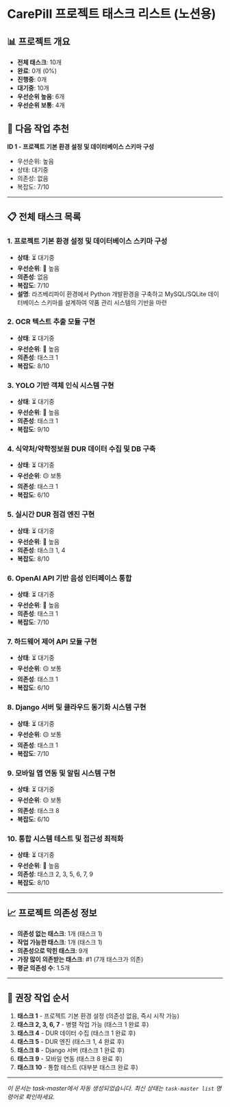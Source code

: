 # CarePill 프로젝트 태스크 리스트 (노션용)

## 📊 프로젝트 개요
- **전체 태스크**: 10개
- **완료**: 0개 (0%)
- **진행중**: 0개
- **대기중**: 10개
- **우선순위 높음**: 6개
- **우선순위 보통**: 4개

## 🎯 다음 작업 추천
**ID 1 - 프로젝트 기본 환경 설정 및 데이터베이스 스키마 구성**
- 우선순위: 높음
- 상태: 대기중
- 의존성: 없음
- 복잡도: 7/10

---

## 📋 전체 태스크 목록

### 1. 프로젝트 기본 환경 설정 및 데이터베이스 스키마 구성
- **상태**: ⏳ 대기중
- **우선순위**: 🔴 높음
- **의존성**: 없음
- **복잡도**: 7/10
- **설명**: 라즈베리파이 환경에서 Python 개발환경을 구축하고 MySQL/SQLite 데이터베이스 스키마를 설계하여 약품 관리 시스템의 기반을 마련

### 2. OCR 텍스트 추출 모듈 구현
- **상태**: ⏳ 대기중
- **우선순위**: 🔴 높음
- **의존성**: 태스크 1
- **복잡도**: 8/10

### 3. YOLO 기반 객체 인식 시스템 구현
- **상태**: ⏳ 대기중
- **우선순위**: 🔴 높음
- **의존성**: 태스크 1
- **복잡도**: 9/10

### 4. 식약처/약학정보원 DUR 데이터 수집 및 DB 구축
- **상태**: ⏳ 대기중
- **우선순위**: 🟡 보통
- **의존성**: 태스크 1
- **복잡도**: 6/10

### 5. 실시간 DUR 점검 엔진 구현
- **상태**: ⏳ 대기중
- **우선순위**: 🔴 높음
- **의존성**: 태스크 1, 4
- **복잡도**: 8/10

### 6. OpenAI API 기반 음성 인터페이스 통합
- **상태**: ⏳ 대기중
- **우선순위**: 🔴 높음
- **의존성**: 태스크 1
- **복잡도**: 7/10

### 7. 하드웨어 제어 API 모듈 구현
- **상태**: ⏳ 대기중
- **우선순위**: 🟡 보통
- **의존성**: 태스크 1
- **복잡도**: 6/10

### 8. Django 서버 및 클라우드 동기화 시스템 구현
- **상태**: ⏳ 대기중
- **우선순위**: 🟡 보통
- **의존성**: 태스크 1
- **복잡도**: 7/10

### 9. 모바일 앱 연동 및 알림 시스템 구현
- **상태**: ⏳ 대기중
- **우선순위**: 🟡 보통
- **의존성**: 태스크 8
- **복잡도**: 6/10

### 10. 통합 시스템 테스트 및 접근성 최적화
- **상태**: ⏳ 대기중
- **우선순위**: 🔴 높음
- **의존성**: 태스크 2, 3, 5, 6, 7, 9
- **복잡도**: 8/10

---

## 📈 프로젝트 의존성 정보
- **의존성 없는 태스크**: 1개 (태스크 1)
- **작업 가능한 태스크**: 1개 (태스크 1)
- **의존성으로 막힌 태스크**: 9개
- **가장 많이 의존받는 태스크**: #1 (7개 태스크가 의존)
- **평균 의존성 수**: 1.5개

---

## 🚀 권장 작업 순서
1. **태스크 1** - 프로젝트 기본 환경 설정 (의존성 없음, 즉시 시작 가능)
2. **태스크 2, 3, 6, 7** - 병렬 작업 가능 (태스크 1 완료 후)
3. **태스크 4** - DUR 데이터 수집 (태스크 1 완료 후)
4. **태스크 5** - DUR 엔진 (태스크 1, 4 완료 후)
5. **태스크 8** - Django 서버 (태스크 1 완료 후)
6. **태스크 9** - 모바일 연동 (태스크 8 완료 후)
7. **태스크 10** - 통합 테스트 (대부분 태스크 완료 후)

---

*이 문서는 task-master에서 자동 생성되었습니다.*
*최신 상태는 `task-master list` 명령어로 확인하세요.*